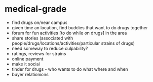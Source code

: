 medical-grade
=============

* find drugs on/near campus
* given time an location, find buddies that want to do drugs together
* forum for fun activities [to do while on drugs] in the area
* share stories (associated with people/drugs/locations/activities/particular strains of drugs)
* need someway to reduce culpability?
* ratings, reviews for strains
* online payment
* make it social
* tinder for drugs - who wants to do what where and when
* buyer relationions
